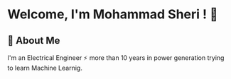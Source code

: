 
# Welcome, I'm Mohammad Sheri ! 👋


## 🚀 About Me
I'm an Electrical Engineer ⚡ more than 10 years in power generation trying to learn Machine Learnig.
